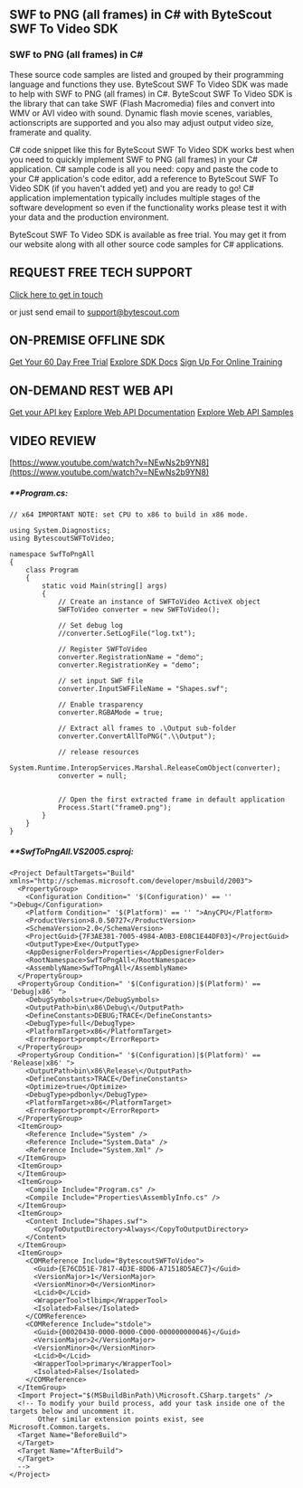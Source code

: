 ## SWF to PNG (all frames) in C# with ByteScout SWF To Video SDK

### SWF to PNG (all frames) in C#

These source code samples are listed and grouped by their programming language and functions they use. ByteScout SWF To Video SDK was made to help with SWF to PNG (all frames) in C#. ByteScout SWF To Video SDK is the library that can take SWF (Flash Macromedia) files and convert into WMV or AVI video with sound. Dynamic flash movie scenes, variables, actionscripts are supported and you also may adjust output video size, framerate and quality.

C# code snippet like this for ByteScout SWF To Video SDK works best when you need to quickly implement SWF to PNG (all frames) in your C# application. C# sample code is all you need: copy and paste the code to your C# application's code editor, add a reference to ByteScout SWF To Video SDK (if you haven't added yet) and you are ready to go! C# application implementation typically includes multiple stages of the software development so even if the functionality works please test it with your data and the production environment.

ByteScout SWF To Video SDK is available as free trial. You may get it from our website along with all other source code samples for C# applications.

## REQUEST FREE TECH SUPPORT

[Click here to get in touch](https://bytescout.zendesk.com/hc/en-us/requests/new?subject=ByteScout%20SWF%20To%20Video%20SDK%20Question)

or just send email to [support@bytescout.com](mailto:support@bytescout.com?subject=ByteScout%20SWF%20To%20Video%20SDK%20Question) 

## ON-PREMISE OFFLINE SDK 

[Get Your 60 Day Free Trial](https://bytescout.com/download/web-installer?utm_source=github-readme)
[Explore SDK Docs](https://bytescout.com/documentation/index.html?utm_source=github-readme)
[Sign Up For Online Training](https://academy.bytescout.com/)


## ON-DEMAND REST WEB API

[Get your API key](https://pdf.co/documentation/api?utm_source=github-readme)
[Explore Web API Documentation](https://pdf.co/documentation/api?utm_source=github-readme)
[Explore Web API Samples](https://github.com/bytescout/ByteScout-SDK-SourceCode/tree/master/PDF.co%20Web%20API)

## VIDEO REVIEW

[https://www.youtube.com/watch?v=NEwNs2b9YN8](https://www.youtube.com/watch?v=NEwNs2b9YN8)




<!-- code block begin -->

##### ****Program.cs:**
    
```
// x64 IMPORTANT NOTE: set CPU to x86 to build in x86 mode. 

using System.Diagnostics;
using BytescoutSWFToVideo;

namespace SwfToPngAll
{
	class Program
	{
		static void Main(string[] args)
		{
			// Create an instance of SWFToVideo ActiveX object
			SWFToVideo converter = new SWFToVideo();

			// Set debug log
			//converter.SetLogFile("log.txt");

			// Register SWFToVideo
			converter.RegistrationName = "demo";
			converter.RegistrationKey = "demo";

			// set input SWF file
			converter.InputSWFFileName = "Shapes.swf";

			// Enable trasparency
			converter.RGBAMode = true;

			// Extract all frames to .\Output sub-folder
			converter.ConvertAllToPNG(".\\Output");

			// release resources
			System.Runtime.InteropServices.Marshal.ReleaseComObject(converter);
			converter = null;


			// Open the first extracted frame in default application
			Process.Start("frame0.png");
		}
	}
}

```

<!-- code block end -->    

<!-- code block begin -->

##### ****SwfToPngAll.VS2005.csproj:**
    
```
<Project DefaultTargets="Build" xmlns="http://schemas.microsoft.com/developer/msbuild/2003">
  <PropertyGroup>
    <Configuration Condition=" '$(Configuration)' == '' ">Debug</Configuration>
    <Platform Condition=" '$(Platform)' == '' ">AnyCPU</Platform>
    <ProductVersion>8.0.50727</ProductVersion>
    <SchemaVersion>2.0</SchemaVersion>
    <ProjectGuid>{7F3AE381-7005-4984-A0B3-E08C1E44DF03}</ProjectGuid>
    <OutputType>Exe</OutputType>
    <AppDesignerFolder>Properties</AppDesignerFolder>
    <RootNamespace>SwfToPngAll</RootNamespace>
    <AssemblyName>SwfToPngAll</AssemblyName>
  </PropertyGroup>
  <PropertyGroup Condition=" '$(Configuration)|$(Platform)' == 'Debug|x86' ">
    <DebugSymbols>true</DebugSymbols>
    <OutputPath>bin\x86\Debug\</OutputPath>
    <DefineConstants>DEBUG;TRACE</DefineConstants>
    <DebugType>full</DebugType>
    <PlatformTarget>x86</PlatformTarget>
    <ErrorReport>prompt</ErrorReport>
  </PropertyGroup>
  <PropertyGroup Condition=" '$(Configuration)|$(Platform)' == 'Release|x86' ">
    <OutputPath>bin\x86\Release\</OutputPath>
    <DefineConstants>TRACE</DefineConstants>
    <Optimize>true</Optimize>
    <DebugType>pdbonly</DebugType>
    <PlatformTarget>x86</PlatformTarget>
    <ErrorReport>prompt</ErrorReport>
  </PropertyGroup>
  <ItemGroup>
    <Reference Include="System" />
    <Reference Include="System.Data" />
    <Reference Include="System.Xml" />
  </ItemGroup>
  <ItemGroup>
  </ItemGroup>
  <ItemGroup>
    <Compile Include="Program.cs" />
    <Compile Include="Properties\AssemblyInfo.cs" />
  </ItemGroup>
  <ItemGroup>
    <Content Include="Shapes.swf">
      <CopyToOutputDirectory>Always</CopyToOutputDirectory>
    </Content>
  </ItemGroup>
  <ItemGroup>
    <COMReference Include="BytescoutSWFToVideo">
      <Guid>{E76CD51E-7817-4D3E-8DD6-A71518D5AEC7}</Guid>
      <VersionMajor>1</VersionMajor>
      <VersionMinor>0</VersionMinor>
      <Lcid>0</Lcid>
      <WrapperTool>tlbimp</WrapperTool>
      <Isolated>False</Isolated>
    </COMReference>
    <COMReference Include="stdole">
      <Guid>{00020430-0000-0000-C000-000000000046}</Guid>
      <VersionMajor>2</VersionMajor>
      <VersionMinor>0</VersionMinor>
      <Lcid>0</Lcid>
      <WrapperTool>primary</WrapperTool>
      <Isolated>False</Isolated>
    </COMReference>
  </ItemGroup>
  <Import Project="$(MSBuildBinPath)\Microsoft.CSharp.targets" />
  <!-- To modify your build process, add your task inside one of the targets below and uncomment it. 
       Other similar extension points exist, see Microsoft.Common.targets.
  <Target Name="BeforeBuild">
  </Target>
  <Target Name="AfterBuild">
  </Target>
  -->
</Project>
```

<!-- code block end -->